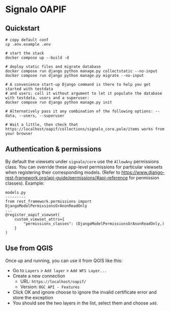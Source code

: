 # Signalo OAPIF

## Quickstart

```
# copy default conf
cp .env.example .env

# start the stack
docker compose up --build -d

# deploy static files and migrate database
docker compose run django python manage.py collectstatic --no-input
docker compose run django python manage.py migrate --no-input

# A convenience start-up Django command is there to help you get started with testdata
# and users; call it without argument to let it populate the database with testdata, users and a superuser:
docker compose run django python manage.py init

# Alternatively pass it any combination of the following options: --data, --users, --superuser

# Wait a little, then check that https://localhost/oapif/collections/signalo_core.pole/items works from your browser
```

## Authentication & permissions

By default the viewsets under `signalo/core` use the `AllowAny` permissions class. You can override these app-level permissions for particular viewsets when registering their corresponding models. (Refer to https://www.django-rest-framework.org/api-guide/permissions/#api-reference for permission classes). Example:

    models.py
    ---------
    from rest_framework.permissions import DjangoModelPermissionsOrAnonReadOnly
    ...
    @register_oapif_viewset(
        custom_viewset_attrs={
            "permissions_classes": (DjangoModelPermissionsOrAnonReadOnly,)
        }
    )

## Use from QGIS

Once up and running, you can use it from QGIS like this:

- Go to `Layers` > `Add layer` > `Add WFS Layer...`
- Create a new connection
  - URL: `https://localhost/oapif/`
  - Version: `OGC API - Features`
- Click OK and ignore choose to ignore the invalid certificate error and store the exception
- You should see the two layers in the list, select them and choose `add`.
